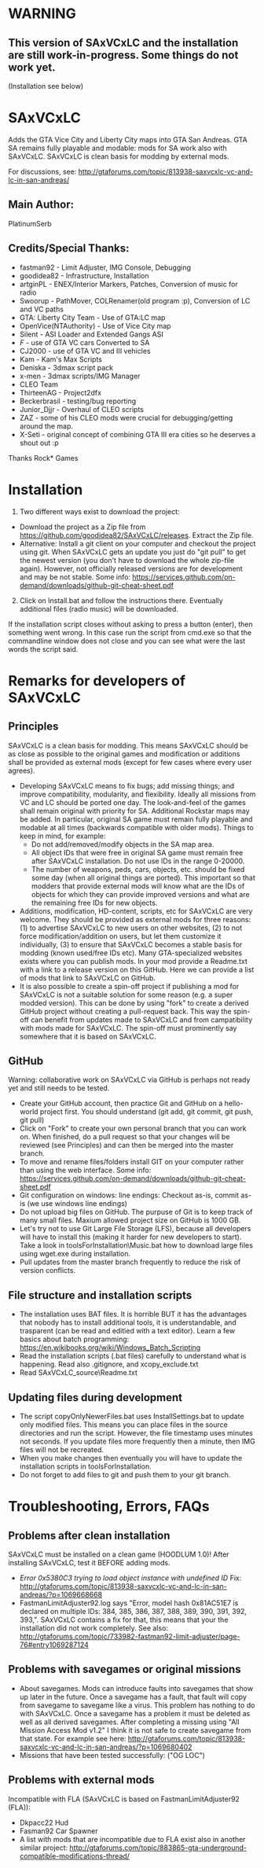 # WARNING
This version of SAxVCxLC and the installation are still work-in-progress. Some things do not work yet.
------------------
(Installation see below)

# SAxVCxLC
Adds the GTA Vice City and Liberty City maps into GTA San Andreas. GTA SA remains fully playable and modable: mods for SA work also with SAxVCxLC. SAxVCxLC is clean basis for modding by external mods.

For discussions, see: http://gtaforums.com/topic/813938-saxvcxlc-vc-and-lc-in-san-andreas/

## Main Author:
PlatinumSerb

## Credits/Special Thanks:
* fastman92 - Limit Adjuster, IMG Console, Debugging 
* goodidea82 - Infrastructure, Installation
* artginPL - ENEX/Interior Markers, Patches, Conversion of music for radio
* Swoorup - PathMover, COLRenamer(old program :p), Conversion of LC and VC paths
* GTA: Liberty City Team - Use of GTA:LC map
* OpenVice(NTAuthority) - Use of Vice City map
* Silent - ASI Loader and Extended Gangs ASI
* _F_ - use of GTA VC cars Converted to SA
* CJ2000 - use of GTA VC and III vehicles
* Kam - Kam's Max Scripts 
* Deniska - 3dmax script pack
* x-men - 3dmax scripts/IMG Manager
* CLEO Team
* ThirteenAG - Project2dfx
* Beckerbrasil - testing/bug reporting
* Junior_Djjr - Overhaul of CLEO scripts
* ZAZ - some of his CLEO mods were crucial for debugging/getting around the map.
* X-Seti - original concept of combining GTA III era cities so he deserves a shout out :p

Thanks Rock* Games

# Installation
1. Two different ways exist to download the project:
  * Download the project as a Zip file from https://github.com/goodidea82/SAxVCxLC/releases. Extract the Zip file.
  * Alternative: Install a git client on your computer and checkout the project using git. When SAxVCxLC gets an update you just do "git pull" to get the newest version (you don't have to download the whole zip-file again). However, not officially released versions are for development and may be not stable. Some info: https://services.github.com/on-demand/downloads/github-git-cheat-sheet.pdf
2. Click on Install.bat and follow the instructions there. Eventually additional files (radio music) will be downloaded.

If the installation script closes without asking to press a button (enter), then something went wrong. In this case run the script from cmd.exe so that the commandline window does not close and you can see what were the last words the script said.

# Remarks for developers of SAxVCxLC
## Principles
SAxVCxLC is a clean basis for modding. This means SAxVCxLC should be as close as possible to the original games and modification or additions shall be provided as external mods (except for few cases where every user agrees).

* Developing SAxVCxLC means to fix bugs; add missing things; and improve compatibility, modularity, and flexibility. Ideally all missions from VC and LC should be ported one day. The look-and-feel of the games shall remain original with priority for SA. Additional Rockstar maps may be added. In particular, original SA game must remain fully playable and modable at all times (backwards compatible with older mods). Things to keep in mind, for example:
  * Do not add/removed/modify objects in the SA map area.
  * All object IDs that were free in original SA game must remain free after SAxVCxLC installation. Do not use IDs in the range 0-20000.
  * The number of weapons, peds, cars, objects, etc. should be fixed some day (when all original things are ported). This important so that modders that provide external mods will know what are the IDs of objects for which they can provide improved versions and what are the remaining free IDs for new objects.
* Additions, modification, HD-content, scripts, etc for SAxVCxLC are very welcome. They should be provided as external mods for three reasons: (1) to advertise SAxVCxLC to new users on other websites, (2) to not force modification/addition on users, but let them customize it individually, (3) to ensure that SAxVCxLC becomes a stable basis for modding (known used/free IDs etc). Many GTA-specialized websites exists where you can publish mods. In your mod provide a Readme.txt with a link to a release version on this GitHub. Here we can provide a list of mods that link to SAxVCxLC on GitHub.
* It is also possible to create a spin-off project if publishing a mod for SAxVCxLC is not a suitable solution for some reason (e.g. a super modded version). This can be done by using "fork" to create a derived GitHub project without creating a pull-request back. This way the spin-off can benefit from updates made to SAxVCxLC and from campatibility with mods made for SAxVCxLC. The spin-off must prominently say somewhere that it is based on SAxVCxLC.

## GitHub
Warning: collaborative work on SAxVCxLC via GitHub is perhaps not ready yet and still needs to be tested.
* Create your GitHub account, then practice Git and GitHub on a hello-world project first. You should understand (git add, git commit, git push, git pull)
* Click on "Fork" to create your own personal branch that you can work on. When finished, do a pull request so that your changes will be reviewed (see Principles) and can then be merged into the master branch.
* To move and rename files/folders install GIT on your computer rather than using the web interface. Some info: https://services.github.com/on-demand/downloads/github-git-cheat-sheet.pdf
* Git configuration on windows: line endings: Checkout as-is, commit as-is (we use windows line endings)
* Do not upload big files on GitHub. The purpuse of Git is to keep track of many small files. Maxium allowed project size on GitHub is 1000 GB. 
* Let's try not to use Git Large File Storage (LFS), because all developers will have to install this (making it harder for new developers to start). Take a look in toolsForInstallation\Music.bat how to download large files using wget.exe during installation.
* Pull updates from the master branch frequently to reduce the risk of version conflicts.

## File structure and installation scripts
* The installation uses BAT files. It is horrible BUT it has the advantages that nobody has to install additional tools, it is understandable, and trasparent (can be read and editied with a text editor). Learn a few basics about batch programming: https://en.wikibooks.org/wiki/Windows_Batch_Scripting
* Read the installation scripts (.bat files) carefully to understand what is happening. Read also .gitignore, and xcopy_exclude.txt
* Read SAxVCxLC_source\Readme.txt

## Updating files during development
* The script copyOnlyNewerFiles.bat uses InstallSettings.bat to update only modified files. This means you can place files in the source directories and run the script. However, the file timestamp uses minutes not seconds. If you update files more frequently then a minute, then IMG files will not be recreated.
* When you make changes then eventually you will have to update the installation scripts in toolsForInstallation.
* Do not forget to add files to git and push them to your git branch.

# Troubleshooting, Errors, FAQs
## Problems after clean installation
SAxVCxLC must be installed on a clean game (HOODLUM 1.0)! After installing SAxVCxLC, test it BEFORE adding mods.
* *Error 0x5380C3 trying to load object instance with undefined ID* Fix: http://gtaforums.com/topic/813938-saxvcxlc-vc-and-lc-in-san-andreas/?p=1069668668
* FastmanLimitAdjuster92.log says "Error, model hash 0x81AC51E7 is declared on multiple IDs: 384, 385, 386, 387, 388, 389, 390, 391, 392, 393,". SAxVCxLC contains a fix for that, this means that your the installation did not work completely. See also: http://gtaforums.com/topic/733982-fastman92-limit-adjuster/page-76#entry1069287124

## Problems with savegames or original missions 
* About savegames. Mods can introduce faults into savegames that show up later in the future. Once a savegame has a fault, that fault will copy from savegame to savegame like a virus. This problem has nothing to do with SAxVCxLC. Once a savegame has a problem it must be deleted as well as all derived savegames. 
After completing a missing using "All Mission Access Mod v1.2" I think it is not safe to create savegame from that state.
For example see here: http://gtaforums.com/topic/813938-saxvcxlc-vc-and-lc-in-san-andreas/?p=1069680402
* Missions that have been tested successfully: ("OG LOC")

## Problems with external mods
Incompatible with FLA (SAxVCxLC is based on FastmanLimitAdjuster92 (FLA)):
* Dkpacc22 Hud
* Fasman92 Car Spawner
* A list with mods that are incompatible due to FLA exist also in another similar project: http://gtaforums.com/topic/883865-gta-underground-compatible-modifications-thread/



